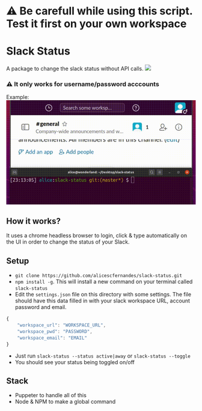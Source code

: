 # ⚠️ **Be carefull while using this script. Test it first on your own workspace**

# Slack Status
A package to change the slack status without API calls.
![](https://www.google-analytics.com/collect?v=1&t=event&tid=UA-100869248-2&cid=555&ec=github&ea=pageview&el=slack-status&ev=1) 
### ⚠️ **It only works for username/password acccounts**

Example:  
![](ss.gif)

## How it works?
It uses a chrome headless browser to login, click & type automatically on the UI in order to change the status of your Slack. 

## Setup
- `git clone https://github.com/alicescfernandes/slack-status.git`
- `npm install -g`. This will install a new command on your terminal called `slack-status`
- Edit the `settings.json` file on this directory with some settings. The file should have this data filled in with your slack workspace URL, account password and email.

```js
{
    "workspace_url": "WORKSPACE_URL",
    "workspace_pwd": "PASSWORD",
    "workspace_email": "EMAIL"
}
```
- Just run `slack-status --status active|away` or `slack-status --toggle`
- You should see your status being toggled on/off


## Stack
- Puppeter to handle all of this
- Node & NPM to make a global command

